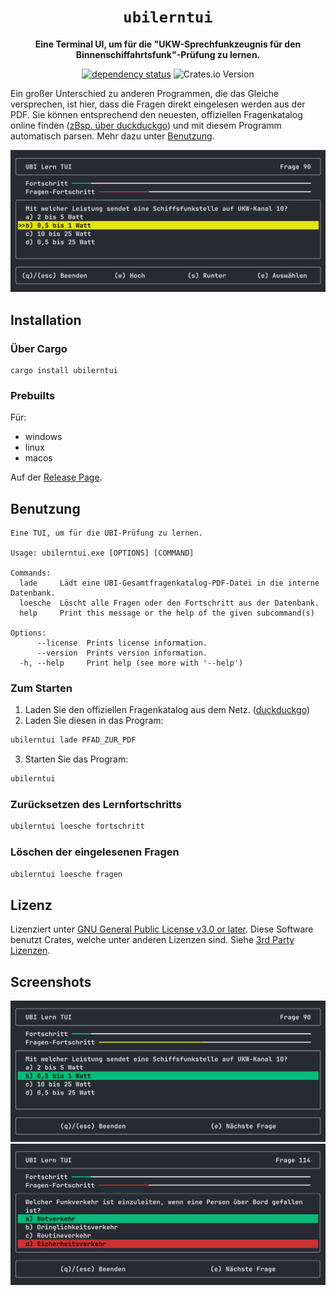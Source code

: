 <div align="center">

# `ubilerntui`

**Eine Terminal UI, um für die "UKW-Sprechfunkzeugnis für den Binnenschiffahrtsfunk"-Prüfung zu lernen.**

[![dependency status](https://deps.rs/repo/github/WyvernIXTL/ubilerntui/status.svg)](https://deps.rs/repo/github/WyvernIXTL/ubilerntui)
![Crates.io Version](https://img.shields.io/crates/v/ubilerntui)

</div>

Ein großer Unterschied zu anderen Programmen, die das Gleiche versprechen, ist hier, dass die Fragen direkt eingelesen werden aus der PDF.
Sie können entsprechend den neuesten, offiziellen Fragenkatalog online finden ([zBsp. über duckduckgo](https://duckduckgo.com/?q=%2BUBI+Fragenkatalog+WSV+site%3Awsv.de+filetype%3Apdf&t=ffab&ia=web)) und mit diesem Programm automatisch parsen. Mehr dazu unter [Benutzung](#benutzung).

![Selektor](./images/selector.png "Auswählen der Antwort")


## Installation
### Über Cargo
```
cargo install ubilerntui
```

### Prebuilts
Für:
- windows
- linux
- macos

Auf der [Release Page](https://github.com/WyvernIXTL/ubilerntui/releases).


## Benutzung
```
Eine TUI, um für die UBI-Prüfung zu lernen.

Usage: ubilerntui.exe [OPTIONS] [COMMAND]

Commands:
  lade     Lädt eine UBI-Gesamtfragenkatalog-PDF-Datei in die interne Datenbank.
  loesche  Löscht alle Fragen oder den Fortschritt aus der Datenbank.
  help     Print this message or the help of the given subcommand(s)

Options:
      --license  Prints license information.
      --version  Prints version information.
  -h, --help     Print help (see more with '--help')
```

### Zum Starten
1. Laden Sie den offiziellen Fragenkatalog aus dem Netz. ([duckduckgo](https://duckduckgo.com/?q=%2BUBI+Fragenkatalog+WSV+site%3Awsv.de+filetype%3Apdf&t=ffab&ia=web))
2. Laden Sie diesen in das Program:
```bash
ubilerntui lade PFAD_ZUR_PDF
```
3. Starten Sie das Program:
```bash
ubilerntui
```

### Zurücksetzen des Lernfortschritts
```bash
ubilerntui loesche fortschritt
```

### Löschen der eingelesenen Fragen
```bash
ubilerntui loesche fragen
```

## Lizenz

Lizenziert unter [GNU General Public License v3.0 or later](./LICENSE.txt).
Diese Software benutzt Crates, welche unter anderen Lizenzen sind. Siehe [3rd Party Lizenzen](./LICENSE-3RD-PARTY.html).


## Screenshots
![Richtige Antwort](./images/right-answer.png "Richtige Antwort ausgewählt")
![Falsche Antwort](./images/wrong-answer.png "Falsche Antwort ausgewählt")


